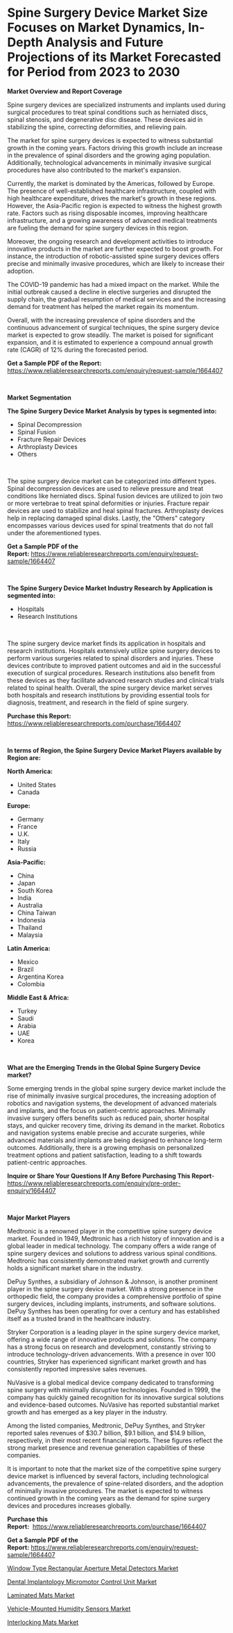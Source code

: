 <p><h1>Spine Surgery Device Market Size Focuses on Market Dynamics, In-Depth Analysis and Future Projections of its Market Forecasted for Period from 2023 to 2030</h1></p><p><strong>Market Overview and Report Coverage</strong></p>
<p><p>Spine surgery devices are specialized instruments and implants used during surgical procedures to treat spinal conditions such as herniated discs, spinal stenosis, and degenerative disc disease. These devices aid in stabilizing the spine, correcting deformities, and relieving pain.</p><p>The market for spine surgery devices is expected to witness substantial growth in the coming years. Factors driving this growth include an increase in the prevalence of spinal disorders and the growing aging population. Additionally, technological advancements in minimally invasive surgical procedures have also contributed to the market's expansion.</p><p>Currently, the market is dominated by the Americas, followed by Europe. The presence of well-established healthcare infrastructure, coupled with high healthcare expenditure, drives the market's growth in these regions. However, the Asia-Pacific region is expected to witness the highest growth rate. Factors such as rising disposable incomes, improving healthcare infrastructure, and a growing awareness of advanced medical treatments are fueling the demand for spine surgery devices in this region.</p><p>Moreover, the ongoing research and development activities to introduce innovative products in the market are further expected to boost growth. For instance, the introduction of robotic-assisted spine surgery devices offers precise and minimally invasive procedures, which are likely to increase their adoption.</p><p>The COVID-19 pandemic has had a mixed impact on the market. While the initial outbreak caused a decline in elective surgeries and disrupted the supply chain, the gradual resumption of medical services and the increasing demand for treatment has helped the market regain its momentum.</p><p>Overall, with the increasing prevalence of spine disorders and the continuous advancement of surgical techniques, the spine surgery device market is expected to grow steadily. The market is poised for significant expansion, and it is estimated to experience a compound annual growth rate (CAGR) of 12% during the forecasted period.</p></p>
<p><strong>Get a Sample PDF of the Report:</strong> <a href="https://www.reliableresearchreports.com/enquiry/request-sample/1664407">https://www.reliableresearchreports.com/enquiry/request-sample/1664407</a></p>
<p>&nbsp;</p>
<p><strong>Market Segmentation</strong></p>
<p><strong>The Spine Surgery Device Market Analysis by types is segmented into:</strong></p>
<p><ul><li>Spinal Decompression</li><li>Spinal Fusion</li><li>Fracture Repair Devices</li><li>Arthroplasty Devices</li><li>Others</li></ul></p>
<p>&nbsp;</p>
<p><p>The spine surgery device market can be categorized into different types. Spinal decompression devices are used to relieve pressure and treat conditions like herniated discs. Spinal fusion devices are utilized to join two or more vertebrae to treat spinal deformities or injuries. Fracture repair devices are used to stabilize and heal spinal fractures. Arthroplasty devices help in replacing damaged spinal disks. Lastly, the "Others" category encompasses various devices used for spinal treatments that do not fall under the aforementioned types.</p></p>
<p><strong>Get a Sample PDF of the Report:</strong>&nbsp;<a href="https://www.reliableresearchreports.com/enquiry/request-sample/1664407">https://www.reliableresearchreports.com/enquiry/request-sample/1664407</a></p>
<p>&nbsp;</p>
<p><strong>The Spine Surgery Device Market Industry Research by Application is segmented into:</strong></p>
<p><ul><li>Hospitals</li><li>Research Institutions</li></ul></p>
<p>&nbsp;</p>
<p><p>The spine surgery device market finds its application in hospitals and research institutions. Hospitals extensively utilize spine surgery devices to perform various surgeries related to spinal disorders and injuries. These devices contribute to improved patient outcomes and aid in the successful execution of surgical procedures. Research institutions also benefit from these devices as they facilitate advanced research studies and clinical trials related to spinal health. Overall, the spine surgery device market serves both hospitals and research institutions by providing essential tools for diagnosis, treatment, and research in the field of spine surgery.</p></p>
<p><strong>Purchase this Report:</strong>&nbsp; <a href="https://www.reliableresearchreports.com/purchase/1664407">https://www.reliableresearchreports.com/purchase/1664407</a></p>
<p>&nbsp;</p>
<p><strong>In terms of Region, the Spine Surgery Device Market Players available by Region are:</strong></p>
<p>
    <p> <strong> North America: </strong>
        <ul>
            <li>United States</li>
            <li>Canada</li>
        </ul>
        </p> 
    <p> <strong> Europe: </strong>
        <ul>
            <li>Germany</li>
            <li>France</li>
            <li>U.K.</li>
            <li>Italy</li>
            <li>Russia</li>
        </ul>
        </p> 
    <p> <strong> Asia-Pacific: </strong>
        <ul>
            <li>China</li>
            <li>Japan</li>
            <li>South Korea</li>
            <li>India</li>
            <li>Australia</li>
            <li>China Taiwan</li>
            <li>Indonesia</li>
            <li>Thailand</li>
            <li>Malaysia</li>
        </ul>
        </p> 
    <p> <strong> Latin America: </strong>
        <ul>
            <li>Mexico</li>
            <li>Brazil</li>
            <li>Argentina Korea</li>
            <li>Colombia</li>
        </ul>
        </p> 
    <p> <strong> Middle East & Africa: </strong>
        <ul>
            <li>Turkey</li>
            <li>Saudi</li>
            <li>Arabia</li>
            <li>UAE</li>
            <li>Korea</li>
        </ul>
    </p>
    </p>
<p>&nbsp;</p>
<p><strong>What are the Emerging Trends in the Global Spine Surgery Device market?</strong></p>
<p><p>Some emerging trends in the global spine surgery device market include the rise of minimally invasive surgical procedures, the increasing adoption of robotics and navigation systems, the development of advanced materials and implants, and the focus on patient-centric approaches. Minimally invasive surgery offers benefits such as reduced pain, shorter hospital stays, and quicker recovery time, driving its demand in the market. Robotics and navigation systems enable precise and accurate surgeries, while advanced materials and implants are being designed to enhance long-term outcomes. Additionally, there is a growing emphasis on personalized treatment options and patient satisfaction, leading to a shift towards patient-centric approaches.</p></p>
<p><strong>Inquire or Share Your Questions If Any Before Purchasing This Report</strong>- <a href="https://www.reliableresearchreports.com/enquiry/pre-order-enquiry/1664407">https://www.reliableresearchreports.com/enquiry/pre-order-enquiry/1664407</a></p>
<p>&nbsp;</p>
<p><strong>Major Market Players</strong></p>
<p><p>Medtronic is a renowned player in the competitive spine surgery device market. Founded in 1949, Medtronic has a rich history of innovation and is a global leader in medical technology. The company offers a wide range of spine surgery devices and solutions to address various spinal conditions. Medtronic has consistently demonstrated market growth and currently holds a significant market share in the industry.</p><p>DePuy Synthes, a subsidiary of Johnson & Johnson, is another prominent player in the spine surgery device market. With a strong presence in the orthopedic field, the company provides a comprehensive portfolio of spine surgery devices, including implants, instruments, and software solutions. DePuy Synthes has been operating for over a century and has established itself as a trusted brand in the healthcare industry.</p><p>Stryker Corporation is a leading player in the spine surgery device market, offering a wide range of innovative products and solutions. The company has a strong focus on research and development, constantly striving to introduce technology-driven advancements. With a presence in over 100 countries, Stryker has experienced significant market growth and has consistently reported impressive sales revenues.</p><p>NuVasive is a global medical device company dedicated to transforming spine surgery with minimally disruptive technologies. Founded in 1999, the company has quickly gained recognition for its innovative surgical solutions and evidence-based outcomes. NuVasive has reported substantial market growth and has emerged as a key player in the industry.</p><p>Among the listed companies, Medtronic, DePuy Synthes, and Stryker reported sales revenues of $30.7 billion, $9.1 billion, and $14.9 billion, respectively, in their most recent financial reports. These figures reflect the strong market presence and revenue generation capabilities of these companies.</p><p>It is important to note that the market size of the competitive spine surgery device market is influenced by several factors, including technological advancements, the prevalence of spine-related disorders, and the adoption of minimally invasive procedures. The market is expected to witness continued growth in the coming years as the demand for spine surgery devices and procedures increases globally.</p></p>
<p><strong>Purchase this Report:</strong>&nbsp;&nbsp;<a href="https://www.reliableresearchreports.com/purchase/1664407">https://www.reliableresearchreports.com/purchase/1664407</a></p>
<p></p>
<p><strong>Get a Sample PDF of the Report:</strong>&nbsp;<a href="https://www.reliableresearchreports.com/enquiry/request-sample/1664407">https://www.reliableresearchreports.com/enquiry/request-sample/1664407</a></p>
<p><p><a href="https://www.linkedin.com/pulse/window-type-rectangular-aperture-metal-detectors-market-size/">Window Type Rectangular Aperture Metal Detectors Market</a></p><p><a href="https://github.com/kuntayevaz/Market-Research-Report-List-1/blob/main/dental-implantology-micromotor-control-unit-market.md">Dental Implantology Micromotor Control Unit Market</a></p><p><a href="https://medium.com/@cullenblick/laminated-mats-market-size-growth-forecast-2023-2030-5c9cedc8e0a8">Laminated Mats Market</a></p><p><a href="https://www.linkedin.com/pulse/vehicle-mounted-humidity-sensors-market-size-2023-2030/">Vehicle-Mounted Humidity Sensors Market</a></p><p><a href="https://medium.com/@maxinefeest1904/interlocking-mats-market-size-growth-forecast-2023-2030-ac494c797e5c">Interlocking Mats Market</a></p></p>